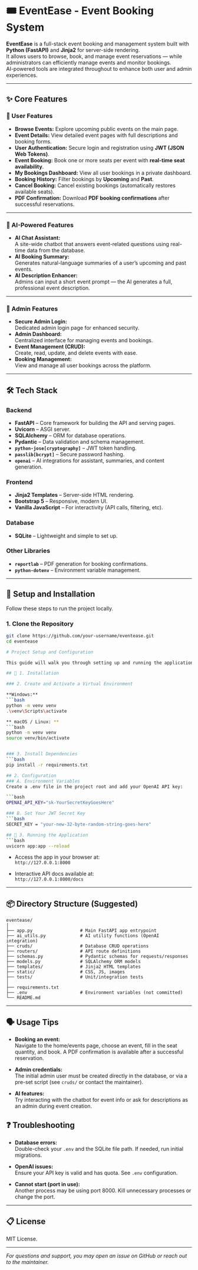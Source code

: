 # 🎟️ EventEase - Event Booking System

**EventEase** is a full-stack event booking and management system built with **Python (FastAPI)** and **Jinja2** for server-side rendering.  
It allows users to browse, book, and manage event reservations — while administrators can efficiently manage events and monitor bookings.  
AI-powered tools are integrated throughout to enhance both user and admin experiences.

---

## ✨ Core Features

### 🧑 User Features
- **Browse Events:** Explore upcoming public events on the main page.
- **Event Details:** View detailed event pages with full descriptions and booking forms.
- **User Authentication:** Secure login and registration using **JWT (JSON Web Tokens)**.
- **Event Booking:** Book one or more seats per event with **real-time seat availability**.
- **My Bookings Dashboard:** View all user bookings in a private dashboard.
- **Booking History:** Filter bookings by **Upcoming** and **Past**.
- **Cancel Booking:** Cancel existing bookings (automatically restores available seats).
- **PDF Confirmation:** Download **PDF booking confirmations** after successful reservations.

---

### 🤖 AI-Powered Features
- **AI Chat Assistant:**  
  A site-wide chatbot that answers event-related questions using real-time data from the database.
- **AI Booking Summary:**  
  Generates natural-language summaries of a user’s upcoming and past events.
- **AI Description Enhancer:**  
  Admins can input a short event prompt — the AI generates a full, professional event description.

---

### 🔑 Admin Features
- **Secure Admin Login:**  
  Dedicated admin login page for enhanced security.
- **Admin Dashboard:**  
  Centralized interface for managing events and bookings.
- **Event Management (CRUD):**  
  Create, read, update, and delete events with ease.
- **Booking Management:**  
  View and manage all user bookings across the platform.

---

## 🛠️ Tech Stack

### Backend
- **FastAPI** – Core framework for building the API and serving pages.
- **Uvicorn** – ASGI server.
- **SQLAlchemy** – ORM for database operations.
- **Pydantic** – Data validation and schema management.
- **`python-jose[cryptography]`** – JWT token handling.
- **`passlib[bcrypt]`** – Secure password hashing.
- **`openai`** – AI integrations for assistant, summaries, and content generation.

### Frontend
- **Jinja2 Templates** – Server-side HTML rendering.
- **Bootstrap 5** – Responsive, modern UI.
- **Vanilla JavaScript** – For interactivity (API calls, filtering, etc).

### Database
- **SQLite** – Lightweight and simple to set up.

### Other Libraries
- **`reportlab`** – PDF generation for booking confirmations.
- **`python-dotenv`** – Environment variable management.

---

## 🚀 Setup and Installation

Follow these steps to run the project locally.

### 1. Clone the Repository
```bash
git clone https://github.com/your-username/eventease.git
cd eventease

# Project Setup and Configuration

This guide will walk you through setting up and running the application.

## 🚀 1. Installation

### 2. Create and Activate a Virtual Environment

**Windows:**
```bash
python -m venv venv
.\venv\Scripts\activate

** macOS / Linux: **
```bash
python -m venv venv
source venv/bin/activate


### 3. Install Dependencies
```bash
pip install -r requirements.txt

## 2. Configuration
### A. Environment Variables
Create a .env file in the project root and add your OpenAI API key:

```bash
OPENAI_API_KEY="sk-YourSecretKeyGoesHere"

### B. Set Your JWT Secret Key
```bash
SECRET_KEY = "your-new-32-byte-random-string-goes-here"

## 🏃 3. Running the Application
```bash
uvicorn app:app --reload

```

- Access the app in your browser at:  
  `http://127.0.0.1:8000`

- Interactive API docs available at:  
  `http://127.0.0.1:8000/docs`

---

## 📦 Directory Structure (Suggested)

```
eventease/
│
├── app.py                  # Main FastAPI app entrypoint
├── ai_utils.py             # AI utility functions (OpenAI integration)
├── cruds/                  # Database CRUD operations
├── routers/                # API route definitions
├── schemas.py              # Pydantic schemas for requests/responses
├── models.py               # SQLAlchemy ORM models
├── templates/              # Jinja2 HTML templates
├── static/                 # CSS, JS, images
├── tests/                  # Unit/integration tests
│
├── requirements.txt
├── .env                    # Environment variables (not committed)
└── README.md
```

---

## 🗣️ Usage Tips

- **Booking an event:**  
  Navigate to the home/events page, choose an event, fill in the seat quantity, and book. A PDF confirmation is available after a successful reservation.

- **Admin credentials:**  
  The initial admin user must be created directly in the database, or via a pre-set script (see `cruds/` or contact the maintainer).

- **AI features:**  
  Try interacting with the chatbot for event info or ask for descriptions as an admin during event creation.


## ❓ Troubleshooting

- **Database errors:**  
  Double-check your `.env` and the SQLite file path. If needed, run initial migrations.

- **OpenAI issues:**  
  Ensure your API key is valid and has quota. See `.env` configuration.

- **Cannot start (port in use):**  
  Another process may be using port 8000. Kill unnecessary processes or change the port.

---

## 📋 License

MIT License.

---

*For questions and support, you may open an issue on GitHub or reach out to the maintainer.*